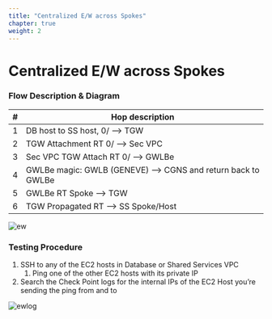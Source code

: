 ```yaml
---
title: "Centralized E/W across Spokes"
chapter: true
weight: 2
---
```


# Centralized E/W across Spokes

### Flow Description & Diagram

| #	  | Hop description                                               |
|-----|---------------------------------------------------------------|
| 1   | 	DB host to SS host, 0/ --> TGW                               |
| 2   | 	TGW Attachment RT 0/ --> Sec VPC                             |
| 3   | 	Sec VPC TGW Attach RT 0/ --> GWLBe                           |
| 4   | 	GWLBe magic: GWLB (GENEVE) --> CGNS and return back to GWLBe |
| 5   | 	GWLBe RT Spoke --> TGW                                       |
| 6   | 	TGW Propagated RT --> SS Spoke/Host                          |

![ew](https://chkp-gwlb-ws01.s3.us-west-2.amazonaws.com/images/ew.png)

### Testing Procedure 

1. SSH to any of the EC2 hosts in Database or Shared Services VPC 
   1. Ping one of the other EC2 hosts with its private IP 
2. Search the Check Point logs for the internal IPs of the EC2 Host you’re sending the ping from and to

![ewlog](https://chkp-gwlb-ws01.s3.us-west-2.amazonaws.com/images/ew-log.png)


